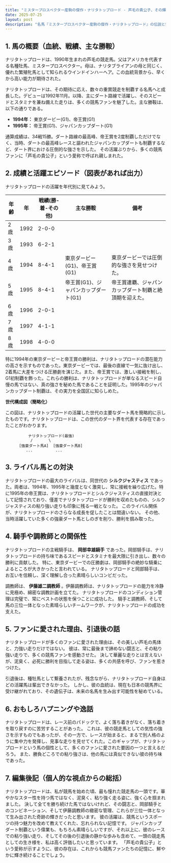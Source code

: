 ```yaml
---
title: "ミスタープロスペクター産駒の傑作・ナリタトップロード - 芦毛の貴公子、その輝きと影"
date: 2025-07-25
layout: post
description: "名馬『ミスタープロスペクター産駒の傑作・ナリタトップロード』の伝説と魅力を深堀り"
---
```


## 1. 馬の概要（血統、戦績、主な勝鞍）

ナリタトップロードは、1990年生まれの芦毛の競走馬。父はアメリカを代表する名種牡馬、ミスタープロスペクター。母は、ナリタブライアンの母と同じく、優れた繁殖牝馬として知られるウインドインハーヘア。この血統背景から、早くから高い能力が期待された。

ナリタトップロードは、その期待に応え、数々の重賞競走を制覇する名馬へと成長した。デビューは1992年11月。以降、主にダート路線で活躍し、そのスピードとスタミナを兼ね備えた走りは、多くの競馬ファンを魅了した。主な勝鞍は、以下の通りである。

* **1994年：**  東京ダービー(G1)、帝王賞(G1)
* **1995年：**  帝王賞(G1)、ジャパンカップダート(G1)


通算成績は、34戦15勝。ダート路線の最高峰、帝王賞を2度制覇しただけでなく、当時、ダートの最高峰レースと謳われたジャパンカップダートも制覇するなど、ダート界における圧倒的な強さを示した。  その活躍ぶりから、多くの競馬ファンに「芦毛の貴公子」という愛称で呼ばれ親しまれた。


## 2. 成績と活躍エピソード（図表があれば出力）

ナリタトップロードの活躍を年代別に見てみよう。

| 年齢 | 年 | 戦績(勝-着-その他) | 主な勝鞍 | 備考 |
|---|---|---|---|---|
| 2歳 | 1992 | 2-0-0 |  |  |
| 3歳 | 1993 | 6-2-1 |  |  |
| 4歳 | 1994 | 8-4-1 | 東京ダービー(G1)、帝王賞(G1) | 東京ダービーでは圧倒的な強さを見せつけた。 |
| 5歳 | 1995 | 8-4-1 | 帝王賞(G1)、ジャパンカップダート(G1) | 帝王賞連覇、ジャパンカップダート制覇と絶頂期を迎えた。 |
| 6歳 | 1996 | 2-0-1 |  |  |
| 7歳 | 1997 | 4-1-1 |  |  |
| 8歳 | 1998 | 4-0-0 |  |  |


特に1994年の東京ダービーと帝王賞の勝利は、ナリタトップロードの潜在能力の高さを示すものであった。東京ダービーでは、最後の直線で一気に抜け出し、2着馬に大差をつける圧勝劇を演じた。また、帝王賞では、激しい接戦を制し、G1初制覇を飾った。これらの勝利は、ナリタトップロードが単なるスピード自慢の馬ではない、真の強さを秘めた馬であることを証明した。1995年のジャパンカップダート制覇は、その実力を全国区に知らしめた。

**世代構成図（簡略化）**

この図は、ナリタトップロードの活躍した世代の主要なダート馬を簡略的に示したものです。ナリタトップロードは、この世代のダート界を代表する存在であったことがわかります。

```
          ナリタトップロード(最強)
           /       \
      [強豪ダート馬A]  [強豪ダート馬B]
         ...          ...
```


## 3. ライバル馬との対決

ナリタトップロードの最大のライバルは、同世代の **シルクジャスティス** であった。両者は、1994年、1995年と幾度となく激突し、常に接戦を繰り広げた。特に1995年の帝王賞は、ナリタトップロードとシルクジャスティスの直接対決として記憶されており、僅差でナリタトップロードが勝利を収めたものの、シルクジャスティスの粘り強い走りも印象に残る一戦となった。  このライバル関係が、ナリタトップロードのさらなる成長を促したことは間違いない。  その他、当時活躍していた多くの強豪ダート馬としのぎを削り、勝利を掴み取った。


## 4. 騎手や調教師との関係性

ナリタトップロードの主戦騎手は、 **岡部幸雄騎手** であった。岡部騎手は、ナリタトップロードの持ち味であるスピードとスタミナを最大限に引き出し、数々の勝利に貢献した。  特に、東京ダービーでの圧勝劇は、岡部騎手の絶妙な騎乗によるところが大きかったと言われている。  ナリタトップロードと岡部騎手は、お互いを信頼し、深く理解し合った素晴らしいコンビだった。

調教師は、 **伊藤雄二調教師** 。伊藤調教師は、ナリタトップロードの能力を冷静に見極め、綿密な調教計画を立てた。  ナリタトップロードのコンディション管理は完璧で、常にベストの状態を保つことに成功した。  騎手と調教師、そして馬の三位一体となった素晴らしいチームワークが、ナリタトップロードの成功を支えた。


## 5. ファンに愛された理由、引退後の話

ナリタトップロードが多くのファンに愛された理由は、その美しい芦毛の馬体と、力強い走りだけではない。  彼は、常に最後まで諦めない闘志と、その粘り強い走りで、多くの競馬ファンを感動させた。  決して華麗な走りとは言えないが、泥臭く、必死に勝利を目指して走る姿は、多くの共感を呼び、ファンを惹きつけた。

引退後は、種牡馬として繋養されたが、残念ながら、ナリタトップロード自身ほどの活躍馬は輩出できなかった。  しかし、彼の血統は、現在も日本の競馬界に受け継がれており、その遺伝子は、未来の名馬を生み出す可能性を秘めている。


## 6. おもしろハプニングや逸話

ナリタトップロードは、レース前のパドックで、よく落ち着きがなく、落ち着きを取り戻すのに苦労することがあった。  これは、彼の競走馬としての気性の強さを示すものでもあったが、その一方で、レースが始まると、まるで別人格のように集中力を発揮し、見事な走りを見せてくれた。このギャップが、ナリタトップロードという馬の個性として、多くのファンに愛された要因の一つと言えるだろう。  また、勝負どころでの粘り強さは、他の馬には真似できない彼の持ち味であった。


## 7. 編集後記（個人的な視点からの総括）

ナリタトップロードは、私が競馬を始めた頃、最も憧れた競走馬の一頭です。華やかなスター性を持つ馬ではなく、泥臭く、粘り強く走る姿に、強く心を掴まれました。  決して全てを勝ち続けた馬ではないけれど、その闘志と、岡部騎手とのコンビネーション、そして伊藤調教師の緻密な管理、これらが三位一体となって生み出された奇跡の輝きだったと思います。  彼の活躍は、競馬というスポーツの持つ魅力を改めて教えてくれた、忘れられない記憶です。  ジャパンカップダート制覇という偉業も、もちろん素晴らしいですが、それ以上に、彼のレースでの粘り強い走り、そしてその後の引退後の静かな歩みも含めて、一頭の競走馬としての生き様を、私は高く評価したいと思っています。  「芦毛の貴公子」という愛称が示すように、彼の存在は、これからも競馬ファンたちの記憶に、鮮やかに輝き続けることでしょう。

